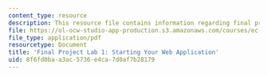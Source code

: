 ```yaml
---
content_type: resource
description: This resource file contains information regarding final project lab 1.
file: https://ol-ocw-studio-app-production.s3.amazonaws.com/courses/ec-s01-internet-technology-in-local-and-global-communities-spring-2005-summer-2005/8f6fd0baa3ac5736e4ca7d0af7b28179_MITEC_S01S05_sb01solb01.pdf
file_type: application/pdf
resourcetype: Document
title: 'Final Project Lab 1: Starting Your Web Application'
uid: 8f6fd0ba-a3ac-5736-e4ca-7d0af7b28179
---
```

